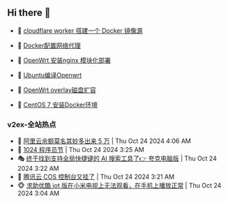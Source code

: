## Hi there 👋

<!--
**dkyg666/dkyg666** is a ✨ _special_ ✨ repository because its `README.md` (this file) appears on your GitHub profile.

Here are some ideas to get you started:

- 🔭 I’m currently working on ...
- 🌱 I’m currently learning ...
- 👯 I’m looking to collaborate on ...
- 🤔 I’m looking for help with ...
- 💬 Ask me about ...
- 📫 How to reach me: ...
- 😄 Pronouns: ...
- ⚡ Fun fact: ...
-->

<!-- BLOG-POST-LIST:START -->
- 🦩 [cloudflare worker 搭建一个 Docker 镜像源](http://blog.1996099.xyz/archives/cloudflare-worker-da-jian-yi-ge-docker-jing-xiang-zhan) 

- 🚦 [Docker配置网络代理](http://blog.1996099.xyz/archives/dockerpei-zhi-wang-luo-dai-li) 

- 🫶 [OpenWrt 安装nginx 模块化部署](http://blog.1996099.xyz/archives/openwrt-an-zhuang-nginx-mo-kuai-hua-bu-shu) 

- 🦄 [Ubuntu编译Openwrt](http://blog.1996099.xyz/archives/ubuntuzi-bian-yi-openwrt) 

- 🐻 [OpenWrt overlay磁盘扩容](http://blog.1996099.xyz/archives/openwrt-overlay) 

- 🤖 [CentOS 7 安装Docker环境](http://blog.1996099.xyz/archives/centos-docker) 
<!-- BLOG-POST-LIST:END -->

### v2ex-全站热点
<!-- v2ex:START -->
- 🥸 [阿里云余额莫名其妙多出来 5 万](https://www.v2ex.com/t/1083203#reply7) | Thu Oct 24 2024 4:06 AM
- 🤗 [1024 程序员节](https://www.v2ex.com/t/1083185#reply0) | Thu Oct 24 2024 3:25 AM
- 🎭 [终于找到支持全局快捷键的 AI 搜索工具了👉 夸克电脑版](https://www.v2ex.com/t/1083183#reply1) | Thu Oct 24 2024 3:22 AM
- 🥷 [腾讯云 COS 控制台又挂了](https://www.v2ex.com/t/1083180#reply0) | Thu Oct 24 2024 3:21 AM
- 🐵 [求助优酷 iot 版在小米电视上无法观看，在手机上播放正常](https://www.v2ex.com/t/1083168#reply0) | Thu Oct 24 2024 3:04 AM<!-- v2ex:END -->

